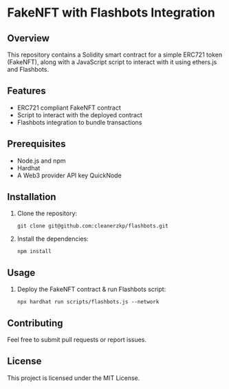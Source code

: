 # FakeNFT with Flashbots Integration

## Overview
This repository contains a Solidity smart contract for a simple ERC721 token (FakeNFT), along with a JavaScript script to interact with it using ethers.js and Flashbots.

## Features
- ERC721 compliant FakeNFT contract
- Script to interact with the deployed contract
- Flashbots integration to bundle transactions

## Prerequisites
- Node.js and npm
- Hardhat
- A Web3 provider API key QuickNode


## Installation
1. Clone the repository:
    ```
    git clone git@github.com:cleanerzkp/flashbots.git
    ```
2. Install the dependencies:
    ```
    npm install
    ```

## Usage
1. Deploy the FakeNFT contract & run Flashbots script:
    ```
    npx hardhat run scripts/flashbots.js --network
    ```


## Contributing
Feel free to submit pull requests or report issues.

## License
This project is licensed under the MIT License.
